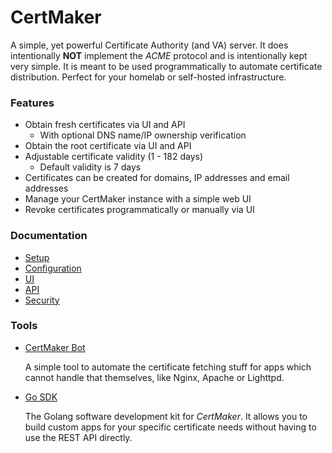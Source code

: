 # CertMaker

A simple, yet powerful Certificate Authority (and VA) server. It does intentionally __NOT__ 
implement the *ACME* protocol and is intentionally kept very simple.
It is meant to be used programmatically to automate certificate distribution.
Perfect for your homelab or self-hosted infrastructure.

### Features

* Obtain fresh certificates via UI and API
  * With optional DNS name/IP ownership verification
* Obtain the root certificate via UI and API
* Adjustable certificate validity (1 - 182 days)
  * Default validity is 7 days
* Certificates can be created for domains, IP addresses and email addresses
* Manage your CertMaker instance with a simple web UI
* Revoke certificates programmatically or manually via UI

### Documentation

* [Setup](docs/setup.md)
* [Configuration](docs/configuration.md)
* [UI](docs/ui.md)
* [API](docs/api.md)
* [Security](docs/security.md)

### Tools
* [CertMaker Bot](https://github.com/KaiserWerk/CertMaker-Bot)

  A simple tool to automate the certificate fetching stuff for apps which cannot handle that themselves,
  like Nginx, Apache or Lighttpd.
* [Go SDK](https://github.com/KaiserWerk/CertMaker-Go-SDK)
  
  The Golang software development kit for *CertMaker*. It allows you to build custom apps for your specific 
  certificate needs without having to use the REST API directly.

